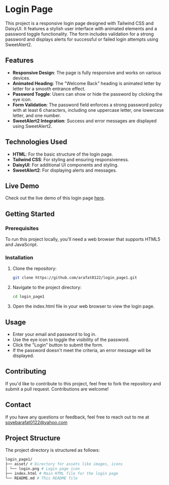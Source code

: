 # Login Page

This project is a responsive login page designed with Tailwind CSS and DaisyUI. It features a stylish user interface with animated elements and a password toggle functionality. The form includes validation for a strong password and displays alerts for successful or failed login attempts using SweetAlert2.

## Features

- **Responsive Design**: The page is fully responsive and works on various devices.
- **Animated Heading**: The "Welcome Back" heading is animated letter by letter for a smooth entrance effect.
- **Password Toggle**: Users can show or hide the password by clicking the eye icon.
- **Form Validation**: The password field enforces a strong password policy with at least 6 characters, including one uppercase letter, one lowercase letter, and one number.
- **SweetAlert2 Integration**: Success and error messages are displayed using SweetAlert2.

## Technologies Used

- **HTML**: For the basic structure of the login page.
- **Tailwind CSS**: For styling and ensuring responsiveness.
- **DaisyUI**: For additional UI components and styling.
- **SweetAlert2**: For displaying alerts and messages.

## Live Demo

Check out the live demo of this login page [here](https://arafat0122.github.io/login_page1/).

## Getting Started

### Prerequisites

To run this project locally, you'll need a web browser that supports HTML5 and JavaScript.

### Installation

1. Clone the repository:

   ```bash
   git clone https://github.com/arafat0122/login_page1.git

2. Navigate to the project directory:

   ```bash
   cd login_page1

3. Open the index.html file in your web browser to view the login page.

## Usage
- Enter your email and password to log in.
- Use the eye icon to toggle the visibility of the password.
- Click the "Login" button to submit the form.
- If the password doesn't meet the criteria, an error message will be displayed.

## Contributing

If you'd like to contribute to this project, feel free to fork the repository and submit a pull request. Contributions are welcome!

## Contact
If you have any questions or feedback, feel free to reach out to me at soyebarafat0122@yahoo.com


## Project Structure

The project directory is structured as follows:

```bash
login_page1/
├── asset/ # Directory for assets like images, icons
│ └── login.png # Login page icon
├── index.html # Main HTML file for the login page
└── README.md # This README file
